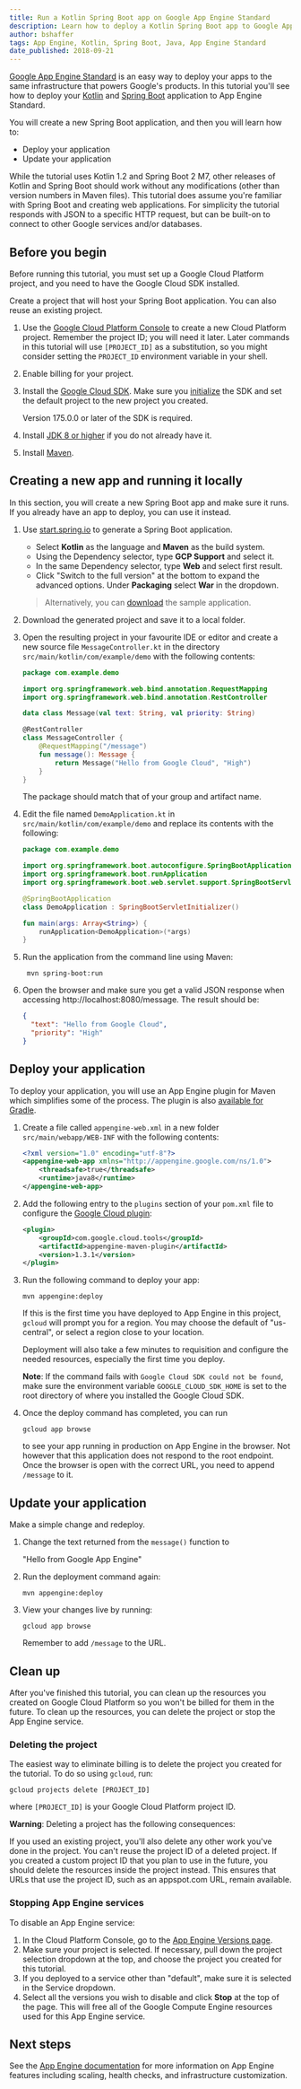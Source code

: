```yaml
---
title: Run a Kotlin Spring Boot app on Google App Engine Standard
description: Learn how to deploy a Kotlin Spring Boot app to Google App Engine Standard.
author: bshaffer
tags: App Engine, Kotlin, Spring Boot, Java, App Engine Standard
date_published: 2018-09-21
---
```


[Google App Engine Standard](https://cloud.google.com/appengine/docs/standard/)
is an easy way to deploy your apps to the same infrastructure that powers
Google's products. In this tutorial you'll see how to deploy your
[Kotlin](https://kotlinlang.org/) and
[Spring Boot](https://projects.spring.io/spring-boot/) application to App Engine
Standard.

You will create a new Spring Boot application, and then you will learn how to:

*   Deploy your application
*   Update your application

While the tutorial uses Kotlin 1.2 and Spring Boot 2 M7, other releases of Kotlin and Spring Boot should work
without any modifications (other than version numbers in Maven files). This tutorial does assume you're familiar
with Spring Boot and creating web applications. For simplicity the tutorial responds with JSON to a specific HTTP request, but can
be built-on to connect to other Google services and/or databases.

## Before you begin

Before running this tutorial, you must set up a Google Cloud Platform project,
and you need to have the Google Cloud SDK installed.

Create a project that will host your Spring Boot application. You can also reuse
an existing project.

1.  Use the [Google Cloud Platform Console](https://console.cloud.google.com/)
    to create a new Cloud Platform project. Remember the project ID; you will
    need it later. Later commands in this tutorial will use `[PROJECT_ID]` as
    a substitution, so you might consider setting the `PROJECT_ID` environment
    variable in your shell.

2.  Enable billing for your project.

3.  Install the [Google Cloud SDK](https://cloud.google.com/sdk/). Make sure
    you [initialize](https://cloud.google.com/sdk/docs/initializing) the SDK
    and set the default project to the new project you created.

    Version 175.0.0 or later of the SDK is required.

3.  Install [JDK 8 or higher](http://www.oracle.com/technetwork/java/javase/downloads/jdk8-downloads-2133151.html) if you do not already have it.

4.  Install [Maven](https://maven.apache.org/install.html).

## Creating a new app and running it locally

In this section, you will create a new Spring Boot app and make sure it runs. If
you already have an app to deploy, you can use it instead.

1. Use [start.spring.io](https://start.spring.io) to generate a Spring Boot
application.

    * Select **Kotlin** as the language and **Maven** as the build system.
    * Using the Dependency selector, type **GCP Support** and select it.
    * In the same Dependency selector, type **Web** and select first result.
    * Click "Switch to the full version" at the bottom to expand the advanced
      options. Under **Packaging** select **War** in the dropdown.

    > Alternatively, you can [download](https://github.com/GoogleCloudPlatform/kotlin-samples/tree/master/appengine/springboot/) the sample application.

1. Download the generated project and save it to a local folder.

1. Open the resulting project in your favourite IDE or editor and create a new
source file `MessageController.kt` in the directory
`src/main/kotlin/com/example/demo` with the following contents:
    ```kt
    package com.example.demo

    import org.springframework.web.bind.annotation.RequestMapping
    import org.springframework.web.bind.annotation.RestController

    data class Message(val text: String, val priority: String)

    @RestController
    class MessageController {
        @RequestMapping("/message")
        fun message(): Message {
            return Message("Hello from Google Cloud", "High")
        }
    }
    ```

    The package should match that of your group and artifact name.

1.  Edit the file named `DemoApplication.kt` in
    `src/main/kotlin/com/example/demo` and replace its contents with the
    following:
    ```kt
    package com.example.demo

    import org.springframework.boot.autoconfigure.SpringBootApplication
    import org.springframework.boot.runApplication
    import org.springframework.boot.web.servlet.support.SpringBootServletInitializer

    @SpringBootApplication
    class DemoApplication : SpringBootServletInitializer()

    fun main(args: Array<String>) {
        runApplication<DemoApplication>(*args)
    }
    ```

1. Run the application from the command line using Maven:

        mvn spring-boot:run

1. Open the browser and make sure you get a valid JSON response when accessing http://localhost:8080/message. The result should be:
    ```json
    {
      "text": "Hello from Google Cloud",
      "priority": "High"
    }
    ```

## Deploy your application

To deploy your application, you will use an App Engine plugin for Maven which simplifies some of the process. The plugin
is also [available for Gradle](https://cloud.google.com/appengine/docs/standard/java/tools/gradle).

1.  Create a file called `appengine-web.xml` in a new folder `src/main/webapp/WEB-INF` with the following contents:
    ```xml
    <?xml version="1.0" encoding="utf-8"?>
    <appengine-web-app xmlns="http://appengine.google.com/ns/1.0">
        <threadsafe>true</threadsafe>
        <runtime>java8</runtime>
    </appengine-web-app>
    ```

1.  Add the following entry to the `plugins` section of your `pom.xml` file to
    configure the [Google Cloud plugin](https://cloud.google.com/appengine/docs/standard/java/tools/maven):
    ```xml
    <plugin>
        <groupId>com.google.cloud.tools</groupId>
        <artifactId>appengine-maven-plugin</artifactId>
        <version>1.3.1</version>
    </plugin>
    ```

1.  Run the following command to deploy your app:

        mvn appengine:deploy

    If this is the first time you have deployed to App Engine in this project,
    `gcloud` will prompt you for a region. You may choose the default of
    "us-central", or select a region close to your location.

    Deployment will also take a few minutes to requisition and configure the
    needed resources, especially the first time you deploy.

    **Note**: If the command fails with `Google Cloud SDK could not be found`, make sure the environment
    variable `GOOGLE_CLOUD_SDK_HOME` is set to the root directory of where you installed the Google Cloud SDK.

1.  Once the deploy command has completed, you can run

        gcloud app browse

    to see your app running in production on App Engine in the browser. Not however that this application does not
    respond to the root endpoint. Once the browser is open with the correct URL, you need to append `/message` to it.

## Update your application

Make a simple change and redeploy.

1.  Change the text returned from the `message()` function to

    "Hello from Google App Engine"

1.  Run the deployment command again:

        mvn appengine:deploy

1.  View your changes live by running:

        gcloud app browse

    Remember to add `/message` to the URL.

## Clean up

After you've finished this tutorial, you can clean up the resources you created
on Google Cloud Platform so you won't be billed for them in the future. To clean
up the resources, you can delete the project or stop the App Engine service.

### Deleting the project

The easiest way to eliminate billing is to delete the project you created for
the tutorial. To do so using `gcloud`, run:

    gcloud projects delete [PROJECT_ID]

where `[PROJECT_ID]` is your Google Cloud Platform project ID.

**Warning**: Deleting a project has the following consequences:

If you used an existing project, you'll also delete any other work you've done
in the project. You can't reuse the project ID of a deleted project. If you
created a custom project ID that you plan to use in the future, you should
delete the resources inside the project instead. This ensures that URLs that
use the project ID, such as an appspot.com URL, remain available.

### Stopping App Engine services

To disable an App Engine service:

1.  In the Cloud Platform Console, go to the
    [App Engine Versions page](https://console.cloud.google.com/appengine/versions).
2.  Make sure your project is selected. If necessary, pull down the project
    selection dropdown at the top, and choose the project you created for this
    tutorial.
3.  If you deployed to a service other than "default", make sure it is selected
    in the Service dropdown.
4.  Select all the versions you wish to disable and click **Stop** at the top
    of the page. This will free all of the Google Compute Engine resources used
    for this App Engine service.

## Next steps

See the [App Engine documentation](https://cloud.google.com/appengine/docs/standard/java/)
for more information on App Engine features including scaling, health checks,
and infrastructure customization.
